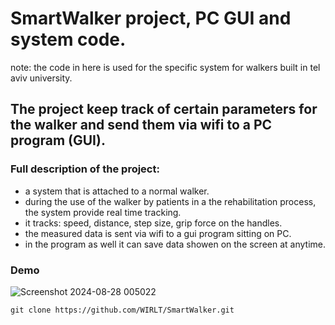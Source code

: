 # SmartWalker project, PC GUI and system code.
note: the code in here is used for the specific system for walkers built in tel aviv university.

## The project keep track of certain parameters for the walker and send them via wifi to a PC program (GUI).

### Full description of the project:
* a system that is attached to a normal walker.
* during the use of the walker by patients in a the rehabilitation process, the system provide real time tracking.
* it tracks: speed, distance, step size, grip force on the handles.
* the measured data is sent via wifi to a gui program sitting on PC.
* in the program as well it can save data showen on the screen at anytime.

### Demo
![Screenshot 2024-08-28 005022](https://github.com/user-attachments/assets/6d9dc271-4893-4733-a691-e60580e7c198)

```console
git clone https://github.com/WIRLT/SmartWalker.git
```
